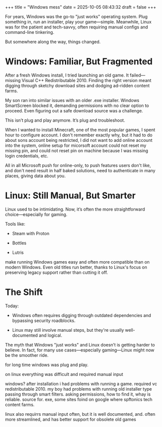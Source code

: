 +++
title = "Windows mess"
date = 2025-10-05 08:43:32
draft = false
+++

For years, Windows was the go-to "just works" operating system. Plug something in, run an installer, play your game—simple. Meanwhile, Linux was for the patient and tech-savvy, often requiring manual configs and command-line tinkering.

But somewhere along the way, things changed.

# Windows: Familiar, But Fragmented

After a fresh Windows install, I tried launching an old game. It failed—missing Visual C++ Redistributable 2010. Finding the right version meant digging through sketchy download sites and dodging ad-ridden content farms.

My son ran into similar issues with an older .exe installer. Windows SmartScreen blocked it, demanding permissions with no clear option to proceed. Even figuring out a safe download source was a challenge.

This isn’t plug and play anymore. It’s plug and troubleshoot.

When I wanted to install Minecraft, one of the most popular games, I spent hour to configure account. I don't remember exactly why, but it had to do about sons account being restricted, I did not want to add online account into the system, online setup for micorsoft account could not reset my missing pin, and could not reset pin on machine because I was missing login credentials, etc.

All in all Microsoft push for online-only, to push features users don't like, and don't need result in half baked solutions, need to authenticate in many places, giving data about you.

# Linux: Still Manual, But Smarter

Linux used to be intimidating. Now, it’s often the more straightforward choice—especially for gaming.

Tools like:

 - Steam with Proton

 - Bottles

 - Lutris

make running Windows games easy and often more compatible than on modern Windows. Even old titles run better, thanks to Linux's focus on preserving legacy support rather than cutting it off.

# The Shift

Today:

 - Windows often requires digging through outdated dependencies and bypassing security roadblocks.

 - Linux may still involve manual steps, but they're usually well-documented and logical.

The myth that Windows "just works" and Linux doesn’t is getting harder to believe. In fact, for many use cases—especially gaming—Linux might now be the smoother ride.






for long time windows was plug and play. 

on linux everything was difficult and required manual input

windows? after installation i had problems with running a game. required vc redistributable 2010.
my boy had problems with running old installer type passing through smart filters. asking permissions, how to find it, whay is reliable. source for. exe, some sites foind on google where spftonics tech content farms. 

linux also requirrs manual input often, but it is well documented, and. often more streamlined, and has better support for obsolete old games
